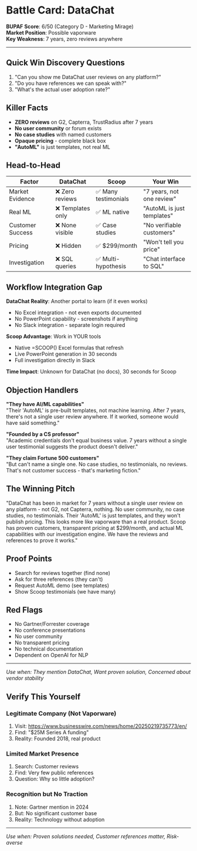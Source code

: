 # Battle Card: DataChat

**BUPAF Score**: 6/50 (Category D - Marketing Mirage)  
**Market Position**: Possible vaporware  
**Key Weakness**: 7 years, zero reviews anywhere

---

## Quick Win Discovery Questions
1. "Can you show me DataChat user reviews on any platform?"
2. "Do you have references we can speak with?"
3. "What's the actual user adoption rate?"

## Killer Facts
- **ZERO reviews** on G2, Capterra, TrustRadius after 7 years
- **No user community** or forum exists
- **No case studies** with named customers
- **Opaque pricing** - complete black box
- **"AutoML"** is just templates, not real ML

## Head-to-Head

| Factor | DataChat | Scoop | Your Win |
|--------|----------|-------|----------|
| Market Evidence | ❌ Zero reviews | ✅ Many testimonials | "7 years, not one review" |
| Real ML | ❌ Templates only | ✅ ML native | "AutoML is just templates" |
| Customer Success | ❌ None visible | ✅ Case studies | "No verifiable customers" |
| Pricing | ❌ Hidden | ✅ $299/month | "Won't tell you price" |
| Investigation | ❌ SQL queries | ✅ Multi-hypothesis | "Chat interface to SQL" |

## Workflow Integration Gap

**DataChat Reality**: Another portal to learn (if it even works)
- No Excel integration - not even exports documented
- No PowerPoint capability - screenshots if anything
- No Slack integration - separate login required

**Scoop Advantage**: Work in YOUR tools
- Native =SCOOP() Excel formulas that refresh
- Live PowerPoint generation in 30 seconds
- Full investigation directly in Slack

**Time Impact**: Unknown for DataChat (no docs), 30 seconds for Scoop

## Objection Handlers

**"They have AI/ML capabilities"**  
"Their 'AutoML' is pre-built templates, not machine learning. After 7 years, there's not a single user review anywhere. If it worked, someone would have said something."

**"Founded by a CS professor"**  
"Academic credentials don't equal business value. 7 years without a single user testimonial suggests the product doesn't deliver."

**"They claim Fortune 500 customers"**  
"But can't name a single one. No case studies, no testimonials, no reviews. That's not customer success - that's marketing fiction."

## The Winning Pitch
"DataChat has been in market for 7 years without a single user review on any platform - not G2, not Capterra, nothing. No user community, no case studies, no testimonials. Their 'AutoML' is just templates, and they won't publish pricing. This looks more like vaporware than a real product. Scoop has proven customers, transparent pricing at $299/month, and actual ML capabilities with our investigation engine. We have the reviews and references to prove it works."

## Proof Points
- Search for reviews together (find none)
- Ask for three references (they can't)
- Request AutoML demo (see templates)
- Show Scoop testimonials (we have many)

## Red Flags
- No Gartner/Forrester coverage
- No conference presentations
- No user community
- No transparent pricing
- No technical documentation
- Dependent on OpenAI for NLP

---
*Use when: They mention DataChat, Want proven solution, Concerned about vendor stability*
## Verify This Yourself

### Legitimate Company (Not Vaporware)
1. Visit: https://www.businesswire.com/news/home/20250219735773/en/
2. Find: "$25M Series A funding"
3. Reality: Founded 2018, real product

### Limited Market Presence
1. Search: Customer reviews
2. Find: Very few public references
3. Question: Why so little adoption?

### Recognition but No Traction
1. Note: Gartner mention in 2024
2. But: No significant customer base
3. Reality: Technology without adoption

---

*Use when: Proven solutions needed, Customer references matter, Risk-averse*
